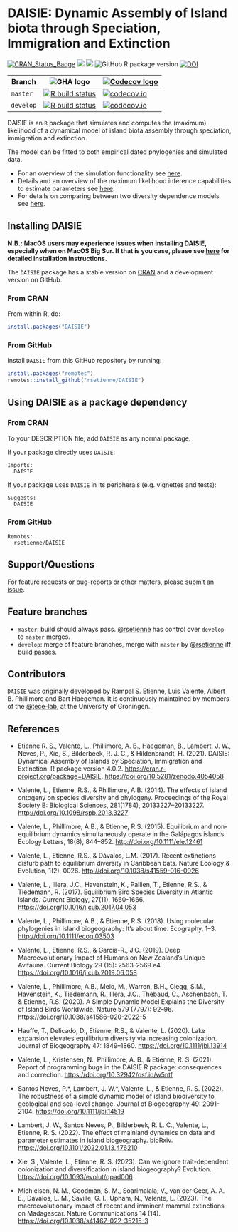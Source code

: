 # DAISIE: Dynamic Assembly of Island biota through Speciation, Immigration and Extinction

[![CRAN_Status_Badge](http://www.r-pkg.org/badges/version/DAISIE)](https://cran.r-project.org/package=DAISIE)
[![](http://cranlogs.r-pkg.org/badges/grand-total/DAISIE)]( https://CRAN.R-project.org/package=DAISIE)
[![](http://cranlogs.r-pkg.org/badges/DAISIE)](https://CRAN.R-project.org/package=DAISIE)
![GitHub R package version](https://img.shields.io/github/r-package/v/rsetienne/DAISIE)
[![DOI](https://zenodo.org/badge/DOI/10.5281/zenodo.4054058.svg)](https://doi.org/10.5281/zenodo.4054058)

Branch|![GHA logo](pics/github_actions_logo.png)|[![Codecov logo](pics/Codecov.png)](https://www.codecov.io)
---|---|---
`master`|[![R build status](https://github.com/rsetienne/DAISIE/workflows/R-CMD-check/badge.svg?branch=master)](https://github.com/rsetienne/DAISIE/actions)|[![codecov.io](https://codecov.io/github/rsetienne/DAISIE/coverage.svg?branch=master)](https://codecov.io/github/rsetienne/DAISIE/branch/master)
`develop`|[![R build status](https://github.com/rsetienne/DAISIE/workflows/R-CMD-check/badge.svg?branch=develop)](https://github.com/rsetienne/DAISIE/actions)|[![codecov.io](https://codecov.io/github/rsetienne/DAISIE/coverage.svg?branch=develop)](https://codecov.io/github/rsetienne/DAISIE/branch/develop)


DAISIE is an `R` package that simulates and computes the (maximum) likelihood of a dynamical model of island biota assembly through speciation, immigration and extinction.

The model can be fitted to both empirical dated phylogenies and simulated data.

* For an overview of the simulation functionality see [here](https://cran.r-project.org/web/packages/DAISIE/vignettes/demo_sim.html).
* Details and an overview of the maximum likelihood inference capabilities to estimate parameters see [here](https://cran.r-project.org/web/packages/DAISIE/vignettes/demo_optimize.html).
* For details on comparing between two diversity dependence models see [here](https://cran.r-project.org/web/packages/DAISIE/vignettes/demo_CSvsIW.html).

## Installing DAISIE

**N.B.: MacOS users may experience issues when installing DAISIE, especially when on MacOS Big Sur. If that is you case, please see [here](doc/DAISIE_macOS.md) for detailed installation instructions.**

The `DAISIE` package has a stable version on [CRAN](https://CRAN.R-project.org/package=DAISIE) and a development version on GitHub.


### From CRAN

From within R, do:

``` r
install.packages("DAISIE")
```

### From GitHub

Install `DAISIE` from this GitHub repository by running:

``` r
install.packages("remotes")
remotes::install_github("rsetienne/DAISIE")
```

## Using DAISIE as a package dependency

### From CRAN

To your DESCRIPTION file, add `DAISIE` as any normal package.

If your package directly uses `DAISIE`:

```
Imports:
  DAISIE
```

If your package uses `DAISIE` in its peripherals (e.g. vignettes and tests):

```
Suggests:
  DAISIE
```

### From GitHub

```
Remotes:
  rsetienne/DAISIE
```

## Support/Questions

For feature requests or bug-reports or other matters, please submit an [issue](https://github.com/rsetienne/DAISIE/issues/new).

## Feature branches

 * `master`: build should always pass. [@rsetienne](https://github.com/rsetienne) has control over `develop` to `master` merges.
 * `develop`: merge of feature branches, merge with `master` by [@rsetienne](https://github.com/rsetienne) iff build passes.

## Contributors

`DAISIE` was originally developed by Rampal S. Etienne, Luis Valente, Albert B. Phillimore and Bart Haegeman. It is continuously maintained by members of the [@tece-lab](https://github.com/tece-lab), at the University of Groningen.

## References

* Etienne R. S., Valente, L., Phillimore, A. B., Haegeman, B., Lambert, J. W., Neves, P., Xie, S., Bilderbeek, R. J. C., & Hildenbrandt, H. (2021). DAISIE: Dynamical Assembly of Islands by Speciation, Immigration and Extinction. R package version 4.0.2. https://cran.r-project.org/package=DAISIE. https://doi.org/10.5281/zenodo.4054058

* Valente, L., Etienne, R.S., & Phillimore, A.B. (2014). The effects of island ontogeny on species diversity and phylogeny. Proceedings of the Royal Society B: Biological Sciences, 281(1784), 20133227–20133227. http://doi.org/10.1098/rspb.2013.3227

* Valente, L., Phillimore, A.B., & Etienne, R.S. (2015). Equilibrium and non-equilibrium dynamics simultaneously operate in the Galápagos islands. Ecology Letters, 18(8), 844–852. http://doi.org/10.1111/ele.12461

* Valente, L., Etienne, R.S., & Dávalos, L.M. (2017). Recent extinctions disturb path to equilibrium diversity in Caribbean bats. Nature Ecology & Evolution, 1(2), 0026. http://doi.org/10.1038/s41559-016-0026

* Valente, L., Illera, J.C., Havenstein, K., Pallien, T., Etienne, R.S., & Tiedemann, R. (2017). Equilibrium Bird Species Diversity in Atlantic Islands. Current Biology, 27(11), 1660-1666. https://doi.org/10.1016/j.cub.2017.04.053

* Valente, L., Phillimore, A.B., & Etienne, R.S. (2018). Using molecular phylogenies in island biogeography: It’s about time. Ecography, 1–3. http://doi.org/10.1111/ecog.03503

* Valente, L., Etienne, R.S., & Garcia-R., J.C. (2019). Deep Macroevolutionary Impact of Humans on New Zealand’s Unique Avifauna. Current Biology 29 (15): 2563-2569.e4. https://doi.org/10.1016/j.cub.2019.06.058

* Valente, L., Phillimore, A.B., Melo, M., Warren, B.H., Clegg, S.M., Havenstein, K., Tiedemann, R., Illera, J.C., Thebaud, C., Aschenbach, T. & Etienne, R.S. (2020). A Simple Dynamic Model Explains the Diversity of Island Birds Worldwide. Nature 579 (7797): 92–96. https://doi.org/10.1038/s41586-020-2022-5

* Hauffe, T., Delicado, D., Etienne, R.S., & Valente, L. (2020). Lake expansion elevates equilibrium diversity via increasing colonization. Journal of Biogeography 47: 1849–1860. https://doi.org/10.1111/jbi.13914

* Valente, L., Kristensen, N., Phillimore, A. B., & Etienne, R. S. (2021). Report of programming bugs in the DAISIE R package: consequences and correction. https://doi.org/10.32942/osf.io/w5ntf

* Santos Neves, P.\*, Lambert, J. W.\*, Valente, L., & Etienne, R. S. (2022). The robustness of a simple dynamic model of island biodiversity to geological and sea-level change. Journal of Biogeography 49: 2091-2104. https://doi.org/10.1111/jbi.14519

* Lambert, J. W., Santos Neves, P., Bilderbeek, R. L. C., Valente, L., Etienne, R. S. (2022). The effect of mainland dynamics on data and parameter estimates in island biogeography. bioRxiv. https://doi.org/10.1101/2022.01.13.476210

* Xie, S., Valente, L., Etienne, R. S. (2023). Can we ignore trait-dependent colonization and diversification in island biogeography? Evolution. https://doi.org/10.1093/evolut/qpad006

* Michielsen, N. M., Goodman, S. M., Soarimalala, V., van der Geer, A. A. E., Dávalos, L. M., Saville, G. I., Upham, N., Valente, L. (2023). The macroevolutionary impact of recent and imminent mammal extinctions on Madagascar. Nature Communications 14 (14). https://doi.org/10.1038/s41467-022-35215-3
